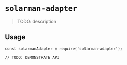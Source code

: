 # `solarman-adapter`

> TODO: description

## Usage

```
const solarmanAdapter = require('solarman-adapter');

// TODO: DEMONSTRATE API
```
